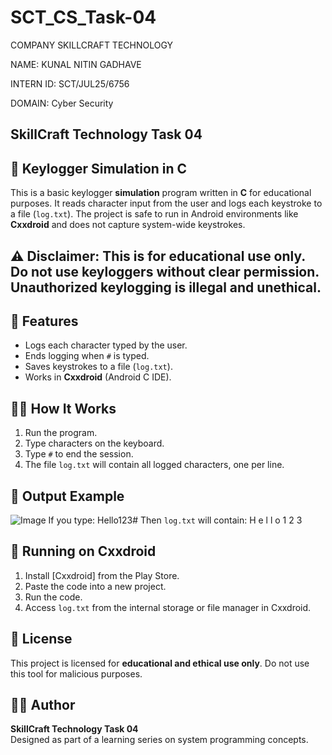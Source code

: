 # SCT_CS_Task-04

COMPANY SKILLCRAFT TECHNOLOGY 

NAME: KUNAL NITIN GADHAVE

INTERN ID:  SCT/JUL25/6756 

DOMAIN:  Cyber Security

## SkillCraft Technology Task 04

## 🔑 Keylogger Simulation in C

This is a basic keylogger **simulation** program written in **C** for educational purposes. It reads character input from the user and logs each keystroke to a file (`log.txt`). The project is safe to run in Android environments like **Cxxdroid** and does not capture system-wide keystrokes.

## ⚠️ **Disclaimer:** This is for educational use only. Do not use keyloggers without clear permission. Unauthorized keylogging is illegal and unethical.

## 🚀 Features
- Logs each character typed by the user.
- Ends logging when `#` is typed.
- Saves keystrokes to a file (`log.txt`).
- Works in **Cxxdroid** (Android C IDE).

## 🧑‍💻 How It Works
1. Run the program.
2. Type characters on the keyboard.
3. Type `#` to end the session.
4. The file `log.txt` will contain all logged characters, one per line.

## 📂 Output Example
![Image](https://github.com/user-attachments/assets/e55f44cd-05d3-46b7-a79f-01bd52e29b65)
If you type:
Hello123#
Then `log.txt` will contain:
H e l l o 1 2 3

## 📱 Running on Cxxdroid

1. Install [Cxxdroid] from the Play Store.
2. Paste the code into a new project.
3. Run the code.
4. Access `log.txt` from the internal storage or file manager in Cxxdroid.

## 📄 License
This project is licensed for **educational and ethical use only**. Do not use this tool for malicious purposes.


## 🙋‍♂️ Author

**SkillCraft Technology Task 04**  
Designed as part of a learning series on system programming concepts.
